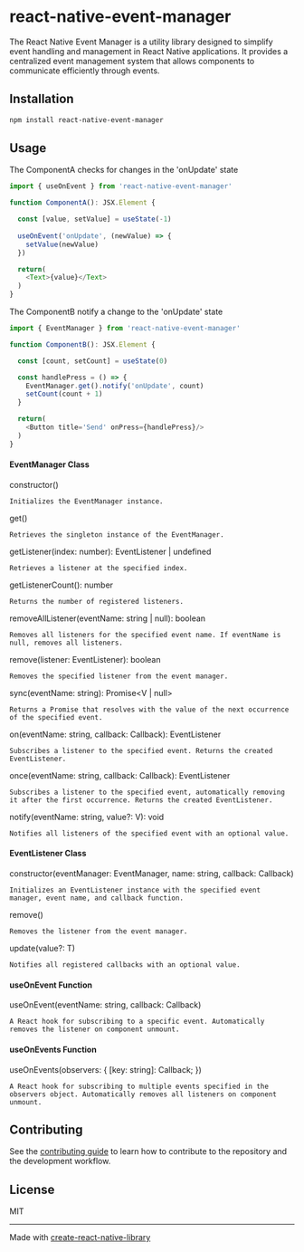 # react-native-event-manager

The React Native Event Manager is a utility library designed to simplify event handling and management in React Native applications. It provides a centralized event management system that allows components to communicate efficiently through events.

## Installation

```sh
npm install react-native-event-manager
```

## Usage

The ComponentA checks for changes in the 'onUpdate' state
```js
import { useOnEvent } from 'react-native-event-manager'

function ComponentA(): JSX.Element {

  const [value, setValue] = useState(-1)
  
  useOnEvent('onUpdate', (newValue) => {
    setValue(newValue)
  })

  return(
    <Text>{value}</Text>
  )
}
```

The ComponentB notify a change to the 'onUpdate' state
```js
import { EventManager } from 'react-native-event-manager'

function ComponentB(): JSX.Element {

  const [count, setCount] = useState(0)

  const handlePress = () => {
    EventManager.get().notify('onUpdate', count)
    setCount(count + 1)
  }

  return(
    <Button title='Send' onPress={handlePress}/>
  )
}
```

#### EventManager Class
constructor()

    Initializes the EventManager instance.

get()

    Retrieves the singleton instance of the EventManager.

getListener(index: number): EventListener<any> | undefined

    Retrieves a listener at the specified index.

getListenerCount(): number

    Returns the number of registered listeners.

removeAllListener(eventName: string | null): boolean

    Removes all listeners for the specified event name. If eventName is null, removes all listeners.

remove(listener: EventListener<any>): boolean

    Removes the specified listener from the event manager.

sync<V>(eventName: string): Promise<V | null>

    Returns a Promise that resolves with the value of the next occurrence of the specified event.

on<V>(eventName: string, callback: Callback<V>): EventListener<V>

    Subscribes a listener to the specified event. Returns the created EventListener.

once<V>(eventName: string, callback: Callback<V>): EventListener<V>

    Subscribes a listener to the specified event, automatically removing it after the first occurrence. Returns the created EventListener.

notify<V>(eventName: string, value?: V): void

    Notifies all listeners of the specified event with an optional value.

#### EventListener Class
constructor(eventManager: EventManager, name: string, callback: Callback<T>)

    Initializes an EventListener instance with the specified event manager, event name, and callback function.

remove()

    Removes the listener from the event manager.

update(value?: T)

    Notifies all registered callbacks with an optional value.

#### useOnEvent Function
useOnEvent(eventName: string, callback: Callback<any>)

    A React hook for subscribing to a specific event. Automatically removes the listener on component unmount.

#### useOnEvents Function
useOnEvents(observers: { [key: string]: Callback<any>; })

    A React hook for subscribing to multiple events specified in the observers object. Automatically removes all listeners on component unmount.


## Contributing

See the [contributing guide](CONTRIBUTING.md) to learn how to contribute to the repository and the development workflow.

## License

MIT

---

Made with [create-react-native-library](https://github.com/callstack/react-native-builder-bob)
